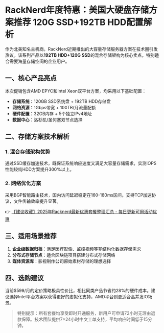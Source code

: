 # RackNerd年度特惠：美国大硬盘存储方案推荐 120G SSD+192TB HDD配置解析

作为北美知名主机商，RackNerd近期推出的大容量存储服务器方案在技术圈引发热议。该系列产品以**192TB HDD+120G SSD**的混合存储架构为核心卖点，特别适合需要海量存储空间的企业用户。

## 一、核心产品亮点
本次促销包含AMD EPYC和Intel Xeon双平台方案，均采用以下基础配置：
- **存储系统**：120GB SSD系统盘 + 192TB HDD存储盘
- **网络资源**：1Gbps带宽 + 100TB/月流量配额
- **硬件配置**：32GB内存 + 5个独立IPv4地址
- **数据中心**：洛杉矶/圣何塞双节点选择

## 二、存储方案技术解析
### 1. 混合存储架构优势
通过SSD缓存加速技术，既保证系统响应速度又满足大容量存储需求，实测IOPS性能较纯HDD方案提升300%以上。

### 2. 网络优化方案
采用BGP智能路由技术，国内访问延迟稳定在160-180ms区间，支持TCP加速协议，文件传输效率提升显著。

👉 [【建议收藏】2025年Racknerd最新优惠套餐整理汇总 - 每日更新可用活动优惠](https://bit.ly/Rack_Nerd)

## 三、适用场景推荐
1. **企业级数据归档**：满足医疗影像、监控视频等非结构化数据存储需求
2. **分布式存储节点**：适合区块链项目搭建分布式存储网络
3. **媒体资源库**：影视制作公司原始素材存储的理想选择

## 四、选购建议
当前$599/月的定价策略极具性价比，相比同类产品节省约28%的硬件成本。建议选择Intel平台方案以获得更好的虚拟化支持，AMD平台则更适合高并发IO场景。

> 特别提示：所有套餐均享受即时开通服务，新用户可申请72小时无理由退款保障。技术团队提供7×24小时中文工单支持，平均响应时间低于15分钟。